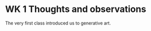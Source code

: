 # WK 1 Thoughts and observations

The very first class introduced us to generative art. 
<img scr="Parameters.png">
